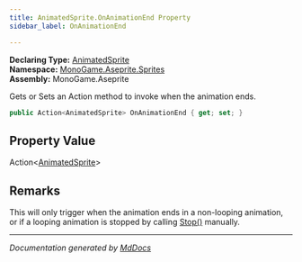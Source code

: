 ```yaml
---
title: AnimatedSprite.OnAnimationEnd Property
sidebar_label: OnAnimationEnd

---
```


**Declaring Type:** [AnimatedSprite](../)  
**Namespace:** [MonoGame.Aseprite.Sprites](../../)  
**Assembly:** MonoGame.Aseprite

Gets or Sets an Action method to invoke when the animation ends.

```csharp
public Action<AnimatedSprite> OnAnimationEnd { get; set; }
```

## Property Value

Action\<[AnimatedSprite](../)\>

## Remarks

This will only trigger when the animation ends in a non\-looping animation, or if a looping animation is  stopped by calling [Stop()](../Methods/Stop.md) manually.

___

*Documentation generated by [MdDocs](https://github.com/ap0llo/mddocs)*
